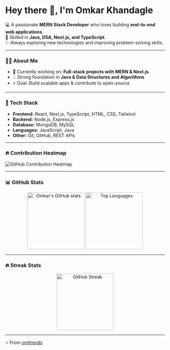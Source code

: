 # Hey there 👋, I'm Omkar Khandagle  

💻 A passionate **MERN Stack Developer** who loves building **end-to-end web applications**.  
🚀 Skilled in **Java, DSA, Next.js, and TypeScript**.  
✨ Always exploring new technologies and improving problem-solving skills.  

---

### 🧑‍💻 About Me
- 🌱 Currently working on: **Full-stack projects with MERN & Next.js**  
- 💡 Strong foundation in **Java & Data Structures and Algorithms**  
- ⚡ Goal: Build scalable apps & contribute to open-source  

---

### 🔧 Tech Stack
- **Frontend:** React, Next.js, TypeScript, HTML, CSS, Tailwind  
- **Backend:** Node.js, Express.js  
- **Database:** MongoDB, MySQL  
- **Languages:** JavaScript, Java  
- **Other:** Git, GitHub, REST APIs  

---

### 🔥 Contribution Heatmap  

![GitHub Contribution Heatmap](https://ghchart.rshah.org/omitrends)

---

### 📊 GitHub Stats  
<p align="center">
  <img src="https://github-readme-stats.vercel.app/api?username=omitrends&show_icons=true&count_private=true&theme=radical" alt="Omkar's GitHub stats" height="180em" />
  <img src="https://github-readme-stats.vercel.app/api/top-langs/?username=omitrends&layout=compact&theme=radical" alt="Top Languages" height="180em" />
</p>

---

### 🔥 Streak Stats  
<p align="center">
  <img src="https://streak-stats.demolab.com?user=omitrends&theme=radical&border_radius=8" alt="GitHub Streak" height="180em" />
</p>


---

⭐️ From [omitrends](https://github.com/omitrends)
